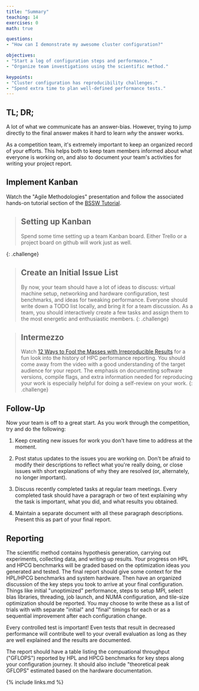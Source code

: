 ```yaml
---
title: "Summary"
teaching: 14
exercises: 0
math: true

questions:
- "How can I demonstrate my awesome cluster configuration?"

objectives:
- "Start a log of configuration steps and performance."
- "Organize team investigations using the scientific method."

keypoints:
- "Cluster configuration has reproducibility challenges."
- "Spend extra time to plan well-defined performance tests."
---
```


## TL; DR;

A lot of what we communicate has an answer-bias.
However, trying to jump directly to the final answer
makes it hard to learn *why* the answer works.

As a competition team, it's extremely important to
keep an organized record of your efforts.  This helps
both to keep team members informed about what everyone
is working on, and also to document your team's activities
for writing your project report.

## Implement Kanban

Watch the "Agile Methodologies" presentation and
follow the associated hands-on tutorial section
of the [BSSW Tutorial](https://bssw-tutorial.github.io).

> ## Setting up Kanban
>
> Spend some time setting up a team Kanban board.
> Either Trello or a project board on github will
> work just as well.
>
{: .challenge}

> ## Create an Initial Issue List
>
> By now, your team should have a lot of ideas to discuss:
> virtual machine setup, networking and hardware configuration,
> test benchmarks, and ideas for tweaking performance.
> Everyone should write down a TODO list locally,
> and bring it for a team discussion.  As a team,
> you should interactively create a few tasks and assign them
> to the most energetic and enthusiastic members.
{: .challenge}

> ## Intermezzo
>
> Watch [12 Ways to Fool the Masses with Irreproducible Results](https://www.youtube.com/watch?v=R2-GuH-6VFU)
> for a fun look into the history of HPC performance reporting.
> You should come away from the video with a good understanding
> of the target audience for your report.
> The emphasis on documenting software versions, compile flags,
> and extra information needed for reproducing your work
> is especially helpful for doing a self-review on your work.
{: .challenge}

## Follow-Up

Now your team is off to a great start.  As you
work through the competition, try and do the following:

1. Keep creating new issues for work you don't have time to address at the moment.

2. Post status updates to the issues you are working on.  Don't be afraid to modify their descriptions to reflect what you're really doing, or close issues with short explanations of why they are resolved (or, alternately, no longer important).

3. Discuss recently completed tasks at regular team meetings.  Every completed task should have a paragraph or two of text explaining why the task is important, what you did, and what results you obtained.

4. Maintain a separate document with all these paragraph descriptions.  Present this as part of your final report.


## Reporting

The scientific method contains hypothesis generation, carrying out
experiments, collecting data, and writing up results.
Your progress on HPL and HPCG benchmarks will be graded based
on the optimization ideas you generated and tested.
The final report should give some context for the HPL/HPCG benchmarks
and system hardware.  Then have an organized discussion of
the key steps you took to arrive at your final configuration.
Things like initial "unoptimized" performance, steps to
setup MPI, select blas libraries, threading, job launch, and NUMA
configuration, and tile-size optimization should be reported.
You may choose to write these as a list of trials with with
separate "initial" and "final" timings
for each or as a sequential improvement after each configuration
change.

Every controlled test is important!  Even tests that result
in decreased performance will contribute well to your overall
evaluation as long as they are well explained and the
results are documented.

The report should have a table listing the compuational
throughput ("GFLOPS") reported by HPL and HPCG benchmarks
for key steps along your configuration journey.  It should
also include "theoretical peak GFLOPS" estimated based on
the hardware documentation.


{% include links.md %}
